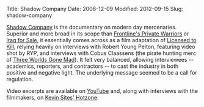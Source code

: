 Title: Shadow Company
Date: 2006-12-09
Modified: 2012-09-15
Slug: shadow-company

<a href="http://www.shadowcompanythemovie.com/" >Shadow Company</a> is the documentary on modern day mercenaries. Superior and more broad in its scope than <a href="http://www.pbs.org/wgbh/pages/frontline/shows/warriors/" >Frontline's Private Warriors</a> or <a href="http://iraqforsale.org/" >Iraq for Sale</a>, it essentially comes across as a film adaptation of <a href="http://www.pig-monkey.com/2006/11/14/licensed-to-kill/">Licensed to Kill</a>, relying heavily on interviews with Robert Young Pelton, featuring video shot by RYP, and interviews with Cobus Claassens (the pirate hunting merc of <a href="http://www.pig-monkey.com/2006/10/14/three-worlds-gone-mad/">Three Worlds Gone Mad</a>). It felt very balanced, allowing interviewees -- academics, reporters, and contractors -- to cast the industry in both positive and negative light. The underlying message seemed to be a call for regulation.

Video excerpts are available on <a href="http://www.youtube.com/profile?user=morriske" >YouTube</a> and, along with interviews with the filmmakers, on <a href="http://hotzone.yahoo.com/b/hotzone/blogs13930" >Kevin Sites' Hotzone</a>.
